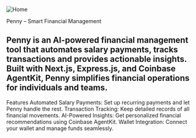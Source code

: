  ![Home](https://github.com/user-attachments/assets/7a46871e-518d-4c0e-8fb5-9372b3791239)

Penny – Smart Financial Management

Penny is an AI-powered financial management tool that automates salary payments, tracks transactions and provides actionable insights. Built with Next.js, Express.js, and Coinbase AgentKit, Penny simplifies financial operations for individuals and teams.
---
Features
Automated Salary Payments: Set up recurring payments and let Penny handle the rest.
Transaction Tracking: Keep detailed records of all financial movements.
AI-Powered Insights: Get personalized financial recommendations using Coinbase AgentKit.
Wallet Integration: Connect your wallet and manage funds seamlessly.
